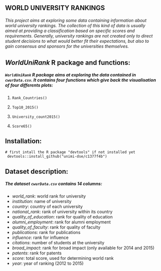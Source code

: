 ## WORLD UNIVERSITY RANKINGS
###### This project aims at exploring some data containing information about world university rankings. The collection of this kind of data is usually aimed at providing a classification based on specific scores and requirements. Generally, university rankings are not created only to direct student decisions to what would better fit their expectations, but also to gain consensus and sponsors for the universities themselves.

## *WorldUniRank* R package and functions:
##### `WorldUniRank` R package aims at exploring the data contained in `cwurData.csv`. It contains four functions which give back the visualisation of four differents plots:

1. `Rank_Countries()`
    
2. `Top10_2015()`
    
3. `University_count2015()`
    
4. `Score65()`

## Installation:
    # first intall the R package "devtools" if not installed yet
     devtools::install_github("unimi-dse/c1377f4b") 

## Dataset description: 
##### The dataset `cwurData.csv` contains 14 columns:
   - *world_rank*: world rank for university
   - *institution*: name of university
   - *country*: country of each university
   - *national_rank*: rank of university within its country
   - *quality_of_education*: rank for quality of education
   - *alumni_employment*: rank for alumni employment
   - *quality_of_faculty*: rank for quality of faculty
   - *publications*: rank for publications
   - *influence*: rank for influence
   - *citations*: number of students at the university
   - *broad_impact*: rank for broad impact (only available for 2014 and 2015)
   - *patents*: rank for patents
   - *score*: total score, used for determining world rank
   - *year*: year of ranking (2012 to 2015)



     
